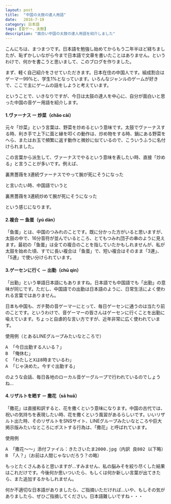 ```yaml
---
layout: post
title:  "中国の太鼓の達人用語"
date:   2016-7-19
category: 日本語
tags: [音ゲー，太鼓]
description: "面白い中国の太鼓の達人用語を紹介しました"
---
```

こんにちは、まつまつです。日本語を勉強し始めてからもう二年半ほど経ちましたが、恥ずかしいながら今まで日本語で文章を書いたことはありません。というわけで、何かを書こうと思いまして、このブログを作りました。

まず、軽く自己紹介をさせていただきます。日本在住の中国人です。組成割合はゲーマー99%と、学生1%となっています。いろんなジャンルのゲームが好きで、ここで主にゲームの話をしようと考えています。

ということで、いきなりですが、今日は太鼓の達人を中心に、自分が面白いと思った中国の音ゲー用語を紹介します。

#### **1.ヴァーナス ー 炒菜（chǎo cài）**

元々「炒菜」という言葉は、野菜を炒めるという意味です。太鼓でヴァーナスする時、利き手で上下に面と縁を叩くの動作は、炒め物をする時、鍋にある野菜をへら、またはお玉で頻繁に返す動作と微妙に似ているので、こういうふうに名付けられました。

この言葉から派生して、ヴァーナスでやるという意味を表したい時、直接「炒める」と言うことが多いです。例えば、

<pre>裏黒薔薇を3連続ヴァーナスでやって腕が死にそうになった</pre>

と言いたい時、中国語でいうと

<pre>裏黒薔薇を3連続炒めて腕が死にそうになった</pre>

という感じになります。

#### **2.複合 ー 鱼蛋（yú dàn）**

「鱼蛋」とは、中国のつみれのことです。既に分かった方がいると思いますが、太鼓の中で、16分音符が並んでいるところ、とてもつみれ団子の串のように見えます。最初の「鱼蛋」は全ての複合のことを指していたかもしれませんが、私が太鼓を始めた頃、すでに長い複合は「鱼蛋」で、短い複合はそのまま「3連」、「5連」で使い分けられています。

#### **3.ゲーセンに行く － 出勤（chū qín）**

「出勤」という単語日本語にもありますね。日本語でも中国語でも「出勤」の意味が同じです。ただし、中国語での出勤は日本語のように、日常生活によく使われる言葉ではありません。

日本も中国も、ガチ勢の音ゲーマーにとって、毎日ゲーセンに通うのは当たり前のことです。というわけで、音ゲーマーの皆さんはゲーセンに行くことを出勤に喩えています。ちょっと自虐的な言い方ですが、近年非常に広く使われています。

使用例（とあるLINEグループみたいなところで）
<pre>
A 「今日出勤する人いる？」
B 「俺休む」
C 「わたしとXは8時までいるわ」
A 「じゃ決めた。今すぐ出勤する」
</pre>
のような会話、毎日各地のローカル音ゲーグループで行われているのでしょうね…

#### **4.リザルトを晒す － 撒花（sā huā）**

「撒花」は直接和訳すると、花を撒くという意味になります。中国の古代では、祝いの気持ちを表現したい時、花を撒くという風習があるらしいです。いいリザルト出た時、そのリザルトをSNSサイト、LINEグループみたいなところや巨大掲示版みたいなところにポストする行為は、「撒花」と呼ばれています。

使用例
<pre>
A 「撒花～～」添付ファイル：きたさいたま2000.jpg（内訳 良802 以下略）
B 「人？」（お前は人間じゃないだろう？の略）
</pre>
もっとたくさんあると思いますが…すみません、私の脳みそを絞り尽くした結果はこれだけです。今後何か思いついたら、もしくは何か新しい言葉が出てきたら、また追加するかもしれません。

何か不適切な日本語がありましたら、ご指摘いただければ…いや、もしその気がありましたら、ぜひご指摘してください。日本語難しいですね・・・